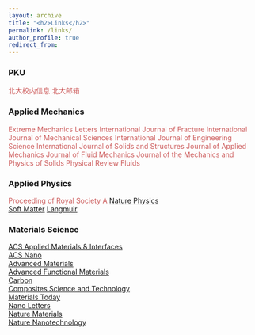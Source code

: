 ```yaml
---
layout: archive
title: "<h2>Links</h2>"
permalink: /links/
author_profile: true
redirect_from: 
---
```

<h3>PKU</h3>

<p style="text-align:left;"> <a href="https://portal.pku.edu.cn/portal2017/#/bizCenter?rand=0.22178454592736918" style="text-decoration:none;color:IndianRed;">北大校内信息</a> <a href="https://mail.pku.edu.cn/" style="text-decoration:none;color:IndianRed;">北大邮箱</a> 


<h3>Applied Mechanics</h3>

<p style="text-align:left;">
	<a href="https://www.sciencedirect.com/journal/extreme-mechanics-letters" style="text-decoration:none;color:IndianRed;">Extreme Mechanics Letters</a> 
	<a href="https://www.springer.com/journal/10704" style="text-decoration:none;color:IndianRed;">International Journal of Fracture</a> 
	<a href="https://www.journals.elsevier.com/international-journal-of-mechanical-sciences" style="text-decoration:none;color:IndianRed;">International Journal of Mechanical Sciences</a>
	<a href="https://www.journals.elsevier.com/international-journal-of-engineering-science" style="text-decoration:none;color:IndianRed;">International Journal of Engineering Science</a>
	<a href="https://www.journals.elsevier.com/international-journal-of-solids-and-structures" style="text-decoration:none;color:IndianRed;">International Journal of Solids and Structures</a>
	<a href="https://asmedigitalcollection.asme.org/appliedmechanics" style="text-decoration:none;color:IndianRed;">Journal of Applied Mechanics</a>
	<a href="https://www.cambridge.org/core/journals/journal-of-fluid-mechanics" style="text-decoration:none;color:IndianRed;">Journal of Fluid Mechanics</a>
	<a href="https://www.journals.elsevier.com/journal-of-the-mechanics-and-physics-of-solids" style="text-decoration:none;color:IndianRed;">Journal of the Mechanics and Physics of Solids</a>
	<a href="https://journals.aps.org/prfluids/" style="text-decoration:none;color:IndianRed;">Physical Review Fluids</a>
</p>


<h3>Applied Physics</h3>

<p style="text-align:left;">
<a href="https://royalsocietypublishing.org/journal/rspa" style="text-decoration:none;color:IndianRed;">Proceeding of Royal Society A</a>
<a href="https://www.nature.com/nphys/">Nature Physics</a><br>
<a href="https://pubs.rsc.org/en/journals/journalissues/sm#!recentarticles">Soft Matter</a>
<a href="https://pubs.acs.org/journal/langd5">Langmuir</a><br>
</p>


<h3>Materials Science</h3>

<p style="text-align:left;">
<a href="https://pubs.acs.org/journal/aamick">ACS Applied Materials & Interfaces</a><br>
<a href="https://pubs.acs.org/journal/ancac3">ACS Nano</a><br>
<a href="https://onlinelibrary.wiley.com/journal/15214095">Advanced Materials</a><br>
<a href="https://onlinelibrary.wiley.com/toc/16163028/28/12">Advanced Functional Materials</a><br>
<a href="https://www.journals.elsevier.com/carbon">Carbon</a><br>
<a href="https://www.journals.elsevier.com/composites-science-and-technology">Composites Science and Technology</a><br>
<a href="https://www.journals.elsevier.com/materials-today">Materials Today</a><br>
<a href="https://pubs.acs.org/journal/nalefd">Nano Letters</a><br>
<a href="https://www.nature.com/nmat/">Nature Materials</a><br>
<a href="https://www.nature.com/nnano/">Nature Nanotechnology</a><br>
</p>

